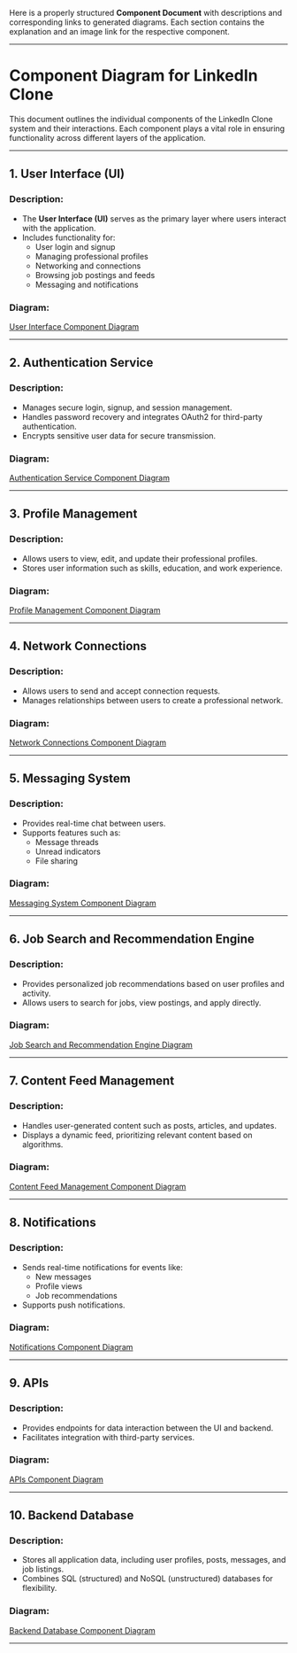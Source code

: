 Here is a properly structured **Component Document** with descriptions and corresponding links to generated diagrams. Each section contains the explanation and an image link for the respective component.

---

# **Component Diagram for LinkedIn Clone**

This document outlines the individual components of the LinkedIn Clone system and their interactions. Each component plays a vital role in ensuring functionality across different layers of the application.

---

## **1. User Interface (UI)**

### **Description:**
- The **User Interface (UI)** serves as the primary layer where users interact with the application.
- Includes functionality for:
  - User login and signup
  - Managing professional profiles
  - Networking and connections
  - Browsing job postings and feeds
  - Messaging and notifications

### **Diagram:**
[User Interface Component Diagram](https://www.plantuml.com/plantuml/png/NPB1ReCm44JlVCKgzoXt3bNIA9MecgegedSN5h0AwyXUYlhtNOnTdDxCp0DcHZuwLfQdSSXgCzuC8J7iAeSM2cAqhQfn1yf1LQJ0QU9U3hfMh0r1YVPR1t2nKlJDcbOF25T5giDHD8y5EILVaMTZl-1iYB1UFkmy6lGKlQ9pgjFKGVdZ64VF_Oaf-Mm-9PwoTG-A6dX7yIH4imQ_aF1hRW7Nf_HjYSBBuGcn-TyWU8jrryAmRcMO97-gP5bLm7x_u7U275wC_FDGwewcMxJYP3byQ9mFbqPpr5naubXvY9Mk5fbjfHpElUB3Ac04jiu2R4C5Doqe_gCriqE_H03kYuMqS1hGiikEih7Sgby0)

---

## **2. Authentication Service**

### **Description:**
- Manages secure login, signup, and session management.
- Handles password recovery and integrates OAuth2 for third-party authentication.
- Encrypts sensitive user data for secure transmission.

### **Diagram:**
[Authentication Service Component Diagram](https://www.plantuml.com/plantuml/png/RO-x3i8m34NtV8NLlM9dGEMnL6AhocuIKonQft9Slf-cFDI1BRdtwDYkag7QDFJEns6CGc9Gx2Uxpm_sQ1m56j8dUoe04-HgZHxGFqW2dD3mYkaDVJzhi4saK8kHtl3ZQcldsXhAShTeOGldsB5i6kva6btESldJpS05Umve14Uba5V4Flq56ujAi0pDgQj8mdpb2m00)

---

## **3. Profile Management**

### **Description:**
- Allows users to view, edit, and update their professional profiles.
- Stores user information such as skills, education, and work experience.

### **Diagram:**
[Profile Management Component Diagram](https://www.plantuml.com/plantuml/png/JOyn2y8m48Nt_8gZU-dk84Lqw228KlSpVPLWayZbrBzlMWrqlEzzlBjhaxBeoq_6Hl-C0K6fEaaStGGwSk0xV6OLSQ8_NfixjW-4WVQiVEE4nIl3MkmJXBgWa97jJ-ixO_gEwdfRccb3LuTFSnYS5fPC2MUnL6Vpeb7GdA7Yy0Oj2-ROjFcW_D0N)

---

## **4. Network Connections**

### **Description:**
- Allows users to send and accept connection requests.
- Manages relationships between users to create a professional network.

### **Diagram:**
[Network Connections Component Diagram](https://www.plantuml.com/plantuml/png/RSyn3i8m30NGFQUmklS23AW2bWomvG0cDGYLVgFOYEi3XKWPEjh_wLiUpBduSxw7hFD38N3gJk8lBHFj5P3iDuLrn4R_VKjtd2V1I0TsFhF9ukhGmcHIACAbN3Z_M8eXf4XzlwtDjA4ZWw_IdWur_C9QlIgND0o2yVFG6m00)

---

## **5. Messaging System**

### **Description:**
- Provides real-time chat between users.
- Supports features such as:
  - Message threads
  - Unread indicators
  - File sharing

### **Diagram:**
[Messaging System Component Diagram](https://www.plantuml.com/plantuml/png/JS-n2i9030RW_PuYT2_T7QIeImSNInyWNdzhqSl99Gg-lIU5QyVy-V93MZLEzWvFvsDuHO4OLMUeyZJBHFrN3Q4YLYhXLXxOFo0ZdTZuoeg_BCCM3ef4dHZIZVt2XiwveQEwtg_TjAFZdQrP0gXRDzcLvinwYmdD1PPcV43be8MC-PqV)

---

## **6. Job Search and Recommendation Engine**

### **Description:**
- Provides personalized job recommendations based on user profiles and activity.
- Allows users to search for jobs, view postings, and apply directly.

### **Diagram:**
[Job Search and Recommendation Engine Diagram](https://www.plantuml.com/plantuml/png/JSyn3i8m30NGFQVuwjuBCA0AmL0sG3s0cnge80vAt87ROnH1ElxavSVkibBI9JoTZ-4LXKNH7EE82rFoTv1CEBFT1PQ9T8w2WzncuGQKOR2azUiT-OTXx4bff5paBwpXa3cX5-Lq9L_Oq3itz6ZRRUt61dKWLuyD_MlDd1PExw_ChhFlRQKF)

---

## **7. Content Feed Management**

### **Description:**
- Handles user-generated content such as posts, articles, and updates.
- Displays a dynamic feed, prioritizing relevant content based on algorithms.

### **Diagram:**
[Content Feed Management Component Diagram](https://www.plantuml.com/plantuml/png/JOz12i8m44NtESMd-rwW2obLX2vSvW1ZCYfe9fACU7qpQ2Mx-RptFynSbOg-qiE5d9vPM1J3FelQSMIEE97GbLFB0wZYnmprbON2dINYG4fdgcpkF_IYhromYdAvKFXgVdNEhnZ7NR-E2Kl9xygmv7fYvhQDgN4DjwtgPfRO_la0)

---

## **8. Notifications**

### **Description:**
- Sends real-time notifications for events like:
  - New messages
  - Profile views
  - Job recommendations
- Supports push notifications.

### **Diagram:**
[Notifications Component Diagram](https://www.plantuml.com/plantuml/png/LS-n3W8n20RWdQSWjzyBE9ZJ69CkRdL7v6BZ7JK5u-lRQ3Jj27pyWScSYZ_N1JYlZwoYZiCfUveJawUiDY0PTfsMxedlebSyaDE5J3xwLxGmcXGCwb9cuY-B0I067CTjduyRF2TvuMwHuWRzhEf_VeL7SRxrwp3LW-f7Rm00)

---

## **9. APIs**

### **Description:**
- Provides endpoints for data interaction between the UI and backend.
- Facilitates integration with third-party services.

### **Diagram:**
[APIs Component Diagram](https://www.plantuml.com/plantuml/png/JSx12i8m30RWUvyYxBuNy21JT-b94Ve0CKOGNJgQ-Fx65aTlIVwFdqngMEopl0FbPSt2OZ0SBb47G8NVq0T9kK0Ku_90uafIxC4HwSLoXnaDRwYD_9SGKeHntDTQsBKY97jcqL1l7cxQmUcQPZYlZfgPlDfV_G80)

---

## **10. Backend Database**

### **Description:**
- Stores all application data, including user profiles, posts, messages, and job listings.
- Combines SQL (structured) and NoSQL (unstructured) databases for flexibility.

### **Diagram:**
[Backend Database Component Diagram](https://www.plantuml.com/plantuml/png/XP11JmCX48Nl_8f9xurt3wPQxS6aHhlH-tHvRKbtmS1iJV-zi4isb9XuWtaVvCst2i9UXhvJhUk_dOKLMZnnUuRLzCp2UmvO48VvKeAFWvpYmRGinbbgu2-cdV0KbUYxTmVJWRPi-OW-paOiZqlo3VBZ_9dMpbgqwUCmedbUebk4m4TZZzHSWw0VkNbOagzkJmtOjoTYgsc7cFMmUYh-OYC_zOxWT2jVnogI3Xj0rnlaB4KtMpWnXomczoydIYL1j5m-p6BfdhwuCve5jFRGIIntGML5DTk8yxZRGRp11VGPuCTOPKyLdskNLjLiwf-_9mv1pNBg1ny3_3Mv2whmKLCRIFIV0NNZuq-qKhQ2rKFV_G80)

---
